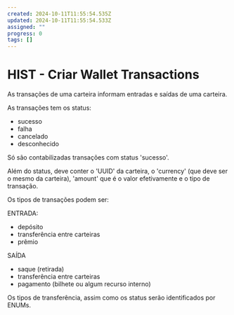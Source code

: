 ```yaml
---
created: 2024-10-11T11:55:54.535Z
updated: 2024-10-11T11:55:54.533Z
assigned: ""
progress: 0
tags: []
---
```


# HIST - Criar Wallet Transactions

As transações de uma carteira informam entradas e saídas de uma carteira.

As transações tem os status:
- sucesso
- falha
- cancelado
- desconhecido

Só são contabilizadas transações com status 'sucesso'.

Além do status, deve conter o 'UUID' da carteira, o 'currency' (que deve ser o mesmo da carteira), 'amount' que é o valor efetivamente e o tipo de transação.

Os tipos de transações podem ser:

ENTRADA:
- depósito
- transferência entre carteiras 
- prêmio

SAÍDA
- saque (retirada)
- transferência entre carteiras 
- pagamento (bilhete ou algum recurso interno)

Os tipos de transferência, assim como os status serão identificados por ENUMs.
